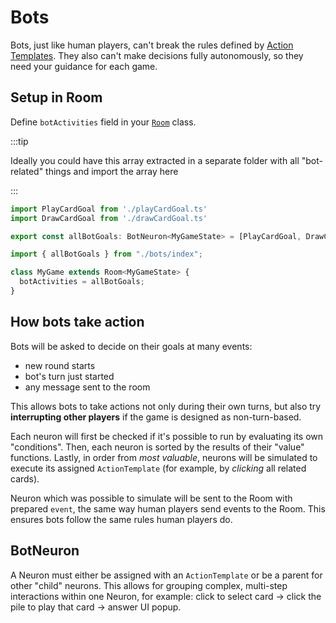 # Bots

Bots, just like human players, can't break the rules defined by [Action Templates](./action-templates). They also can't make decisions fully autonomously, so they need your guidance for each game.

## Setup in Room

Define `botActivities` field in your [`Room`](./room) class.

:::tip

Ideally you could have this array extracted in a separate folder with all "bot-related" things and import the array here

:::

```ts title="bots/index.ts"
import PlayCardGoal from './playCardGoal.ts'
import DrawCardGoal from './drawCardGoal.ts'

export const allBotGoals: BotNeuron<MyGameState> = [PlayCardGoal, DrawCardGoal, ...];
```

```ts title="index.ts"
import { allBotGoals } from "./bots/index";

class MyGame extends Room<MyGameState> {
  botActivities = allBotGoals;
}
```

## How bots take action

Bots will be asked to decide on their goals at many events:

- new round starts
- bot's turn just started
- any message sent to the room

This allows bots to take actions not only during their own turns, but also try **interrupting other players** if the game is designed as non-turn-based.

Each neuron will first be checked if it's possible to run by evaluating its own "conditions". Then, each neuron is sorted by the results of their "value" functions. Lastly, in order from _most valuable_, neurons will be simulated to execute its assigned `ActionTemplate` (for example, by _clicking_ all related cards).

Neuron which was possible to simulate will be sent to the Room with prepared `event`, the same way human players send events to the Room. This ensures bots follow the same rules human players do.

## BotNeuron

A Neuron must either be assigned with an `ActionTemplate` or be a parent for other "child" neurons. This allows for grouping complex, multi-step interactions within one Neuron, for example: click to select card -> click the pile to play that card -> answer UI popup.
